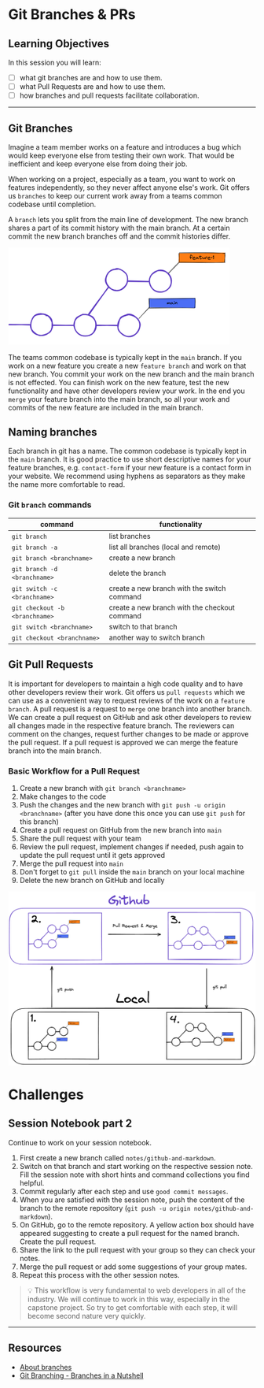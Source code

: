 # Git Branches & PRs

## Learning Objectives

In this session you will learn:

- [ ] what git branches are and how to use them.
- [ ] what Pull Requests are and how to use them.
- [ ] how branches and pull requests facilitate collaboration.

---

## Git Branches

Imagine a team member works on a feature and introduces a bug which would keep everyone else from
testing their own work. That would be inefficient and keep everyone else from doing their job.

When working on a project, especially as a team, you want to work on features independently, so they
never affect anyone else's work. Git offers us `branches` to keep our current work away from a teams
common codebase until completion.

A `branch` lets you split from the main line of development. The new branch shares a part of its
commit history with the main branch. At a certain commit the new branch branches off and the commit
histories differ.

<img src="assets/branches.png" width="450">

The teams common codebase is typically kept in the `main` branch. If you work on a new feature you
create a new `feature branch` and work on that new branch. You commit your work on the new branch
and the main branch is not effected. You can finish work on the new feature, test the new
functionality and have other developers review your work. In the end you `merge` your feature branch
into the main branch, so all your work and commits of the new feature are included in the main
branch.

## Naming branches

Each branch in git has a name. The common codebase is typically kept in the `main` branch. It is
good practice to use short descriptive names for your feature branches, e.g. `contact-form` if your
new feature is a contact form in your website. We recommend using hyphens as separators as they make
the name more comfortable to read.

### Git `branch` commands

| command                        | functionality                                 |
| ------------------------------ | --------------------------------------------- |
| `git branch`                   | list branches                                 |
| `git branch -a`                | list all branches (local and remote)          |
| `git branch <branchname>`      | create a new branch                           |
| `git branch -d <branchname>`   | delete the branch                             |
| `git switch -c <branchname>`   | create a new branch with the switch command   |
| `git checkout -b <branchname>` | create a new branch with the checkout command |
| `git switch <branchname>`      | switch to that branch                         |
| `git checkout <branchname>`    | another way to switch branch                  |

## Git Pull Requests

It is important for developers to maintain a high code quality and to have other developers review
their work. Git offers us `pull requests` which we can use as a convenient way to request reviews of
the work on a `feature branch`. A pull request is a request to `merge` one branch into another
branch. We can create a pull request on GitHub and ask other developers to review all changes made
in the respective feature branch. The reviewers can comment on the changes, request further changes
to be made or approve the pull request. If a pull request is approved we can merge the feature
branch into the main branch.

### Basic Workflow for a Pull Request

1. Create a new branch with `git branch <branchname>`
2. Make changes to the code
3. Push the changes and the new branch with `git push -u origin <branchname>` (after you have done
   this once you can use `git push` for this branch)
4. Create a pull request on GitHub from the new branch into `main`
5. Share the pull request with your team
6. Review the pull request, implement changes if needed, push again to update the pull request until
   it gets approved
7. Merge the pull request into `main`
8. Don't forget to `git pull` inside the `main` branch on your local machine
9. Delete the new branch on GitHub and locally

![Basic git workflow for branches and PRs](assets/git-basics-branching-workflow.png)

# Challenges

## Session Notebook part 2

Continue to work on your session notebook.

1. First create a new branch called `notes/github-and-markdown`.
2. Switch on that branch and start working on the respective session note. Fill the session note
   with short hints and command collections you find helpful.
3. Commit regularly after each step and use `good commit messages`.
4. When you are satisfied with the session note, push the content of the branch to the remote
   repository (`git push -u origin notes/github-and-markdown`).
5. On GitHub, go to the remote repository. A yellow action box should have appeared suggesting to
   create a pull request for the named branch. Create the pull request.
6. Share the link to the pull request with your group so they can check your notes.
7. Merge the pull request or add some suggestions of your group mates.
8. Repeat this process with the other session notes.

> 💡 This workflow is very fundamental to web developers in all of the industry. We will continue to
> work in this way, especially in the capstone project. So try to get comfortable with each step, it
> will become second nature very quickly.

---

## Resources

- [About branches](https://docs.github.com/en/pull-requests/collaborating-with-pull-requests/proposing-changes-to-your-work-with-pull-requests/about-branches)
- [Git Branching - Branches in a Nutshell](https://git-scm.com/book/en/v2/Git-Branching-Branches-in-a-Nutshell)
